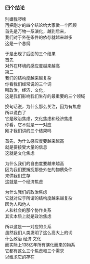 ### 四个结论
别嫌我啰嗦  
再把刚才的四个结论给大家做一个回顾  
首先是万物一系演化，越到后来，  
我们对于外在条件的依存就越来越多  
这是一个总纲  

于是出现了后面的三个结果  
首先  
对外在环境的感应度越来越高  
第二  
我们的结构度越来越复杂   
你看我们经常说的三个词  
叫政治，经济，文化，  
这是我们影响我们生存的最重要的三个领域  

换句话说，为什么那么关注，因为有焦虑  
所以说白了  
它是政治焦虑，文化焦虑和经济焦虑  
你看，它不就是一一对应  
刚才我们讲的三个结果吗  

首先，为什么感应度要越来越高  
就是要接受大量的信息  
这就是文化焦虑  

为什么我们的自由度要越来越高  
因为我们要捕捉那些外在的物质条件  
来供我们生存  
这就是一个经济焦虑  

为什么我们的政治焦虑  
它就对应于所谓的结构度越来越复杂  
因为人和他人  
人和社会的那个协作关系  
其实本质上就是政治焦虑  

所以这是一一对应的关系  
虽然我们人类发明了这么高大上的词  
什么政治  经济  文化  
而实际上138亿年所有演化而来的物系  
它都有这么三个焦虑和三个需求  
以维求它的存在  